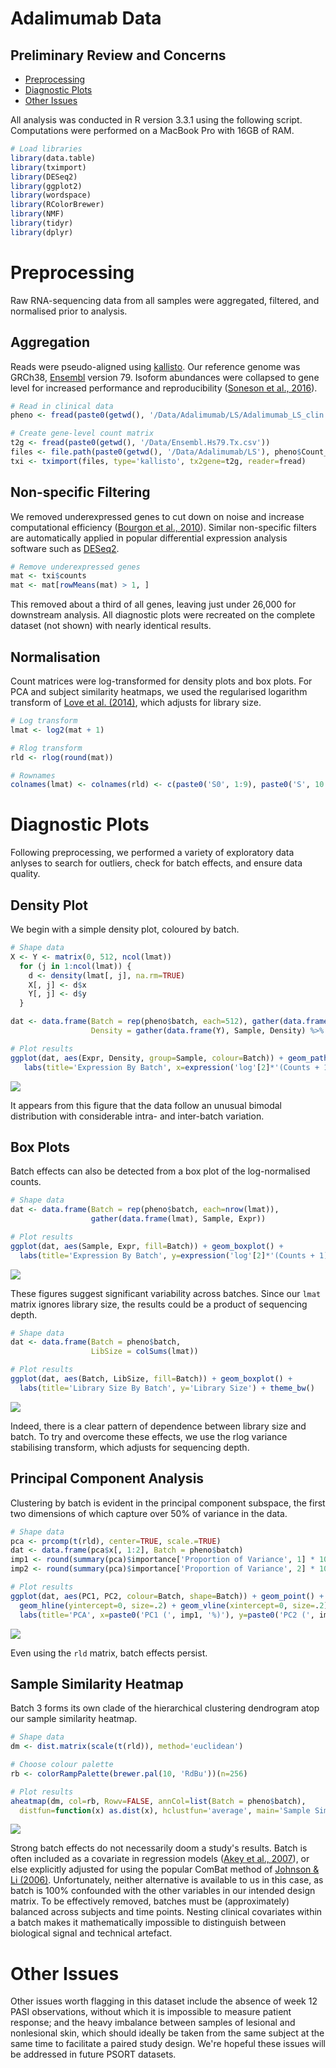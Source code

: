 Adalimumab Data 
===============
Preliminary Review and Concerns
-------------------------------

-   [Preprocessing](#preprocessing)
-   [Diagnostic Plots](#diagnostic-plots)
-   [Other Issues](#other-issues)

All analysis was conducted in R version 3.3.1 using the following script. Computations were performed on a MacBook Pro with 16GB of RAM.

``` r
# Load libraries
library(data.table)
library(tximport)
library(DESeq2)
library(ggplot2)
library(wordspace)
library(RColorBrewer)
library(NMF)
library(tidyr)
library(dplyr)
```

Preprocessing
=============

Raw RNA-sequencing data from all samples were aggregated, filtered, and normalised prior to analysis.

Aggregation
-----------

Reads were pseudo-aligned using [kallisto](http://www.nature.com/nbt/journal/v34/n5/full/nbt.3519.html). Our reference genome was GRCh38, [Ensembl](http://www.ensembl.org/index.html) version 79. Isoform abundances were collapsed to gene level for increased performance and reproducibility ([Soneson et al., 2016](http://f1000research.com/articles/4-1521/v2)).

``` r
# Read in clinical data
pheno <- fread(paste0(getwd(), '/Data/Adalimumab/LS/Adalimumab_LS_clin.csv'))

# Create gene-level count matrix
t2g <- fread(paste0(getwd(), '/Data/Ensembl.Hs79.Tx.csv'))
files <- file.path(paste0(getwd(), '/Data/Adalimumab/LS'), pheno$Count_file, 'MB.abundance.tsv')
txi <- tximport(files, type='kallisto', tx2gene=t2g, reader=fread)
```

Non-specific Filtering
----------------------

We removed underexpressed genes to cut down on noise and increase computational efficiency ([Bourgon et al., 2010](http://www.pnas.org/content/107/21/9546.long)). Similar non-specific filters are automatically applied in popular differential expression analysis software such as [DESeq2](https://www.bioconductor.org/packages/devel/bioc/vignettes/DESeq2/inst/doc/DESeq2.pdf).

``` r
# Remove underexpressed genes
mat <- txi$counts
mat <- mat[rowMeans(mat) > 1, ]
```

This removed about a third of all genes, leaving just under 26,000 for downstream analysis. All diagnostic plots were recreated on the complete dataset (not shown) with nearly identical results.

Normalisation
-------------

Count matrices were log-transformed for density plots and box plots. For PCA and subject similarity heatmaps, we used the regularised logarithm transform of [Love et al. (2014)](http://www.ncbi.nlm.nih.gov/pubmed/25516281), which adjusts for library size.

``` r
# Log transform
lmat <- log2(mat + 1)

# Rlog transform
rld <- rlog(round(mat))

# Rownames
colnames(lmat) <- colnames(rld) <- c(paste0('S0', 1:9), paste0('S', 10:24))
```

Diagnostic Plots
================

Following preprocessing, we performed a variety of exploratory data anlyses to search for outliers, check for batch effects, and ensure data quality.

Density Plot
------------

We begin with a simple density plot, coloured by batch.

``` r
# Shape data
X <- Y <- matrix(0, 512, ncol(lmat))
  for (j in 1:ncol(lmat)) {
    d <- density(lmat[, j], na.rm=TRUE)
    X[, j] <- d$x
    Y[, j] <- d$y
  }

dat <- data.frame(Batch = rep(pheno$batch, each=512), gather(data.frame(X), Sample, Expr),
                  Density = gather(data.frame(Y), Sample, Density) %>% select(Density))

# Plot results
ggplot(dat, aes(Expr, Density, group=Sample, colour=Batch)) + geom_path() + 
   labs(title='Expression By Batch', x=expression('log'[2]*'(Counts + 1)')) + theme_bw()
```

<img src="Adalimumab_EDA_files/figure-markdown_github/dens, fig.-1.png" style="display: block; margin: auto;" />

It appears from this figure that the data follow an unusual bimodal distribution with considerable intra- and inter-batch variation.

Box Plots
---------

Batch effects can also be detected from a box plot of the log-normalised counts.

``` r
# Shape data
dat <- data.frame(Batch = rep(pheno$batch, each=nrow(lmat)),
                  gather(data.frame(lmat), Sample, Expr))

# Plot results
ggplot(dat, aes(Sample, Expr, fill=Batch)) + geom_boxplot() + 
  labs(title='Expression By Batch', y=expression('log'[2]*'(Counts + 1)')) + theme_bw()
```

<img src="Adalimumab_EDA_files/figure-markdown_github/box-1.png" style="display: block; margin: auto;" />

These figures suggest significant variability across batches. Since our `lmat` matrix ignores library size, the results could be a product of sequencing depth.

``` r
# Shape data
dat <- data.frame(Batch = pheno$batch,
                  LibSize = colSums(lmat))

# Plot results
ggplot(dat, aes(Batch, LibSize, fill=Batch)) + geom_boxplot() + 
  labs(title='Library Size By Batch', y='Library Size') + theme_bw()
```

<img src="Adalimumab_EDA_files/figure-markdown_github/box2-1.png" style="display: block; margin: auto;" />

Indeed, there is a clear pattern of dependence between library size and batch. To try and overcome these effects, we use the rlog variance stabilising transform, which adjusts for sequencing depth.

Principal Component Analysis
----------------------------

Clustering by batch is evident in the principal component subspace, the first two dimensions of which capture over 50% of variance in the data.

``` r
# Shape data
pca <- prcomp(t(rld), center=TRUE, scale.=TRUE)
dat <- data.frame(pca$x[, 1:2], Batch = pheno$batch)
imp1 <- round(summary(pca)$importance['Proportion of Variance', 1] * 100, 2)
imp2 <- round(summary(pca)$importance['Proportion of Variance', 2] * 100, 2)

# Plot results
ggplot(dat, aes(PC1, PC2, colour=Batch, shape=Batch)) + geom_point() + 
  geom_hline(yintercept=0, size=.2) + geom_vline(xintercept=0, size=.2) + 
  labs(title='PCA', x=paste0('PC1 (', imp1, '%)'), y=paste0('PC2 (', imp2, '%)')) + theme_bw()
```

<img src="Adalimumab_EDA_files/figure-markdown_github/pca-1.png" style="display: block; margin: auto;" />

Even using the `rld` matrix, batch effects persist.

Sample Similarity Heatmap
-------------------------

Batch 3 forms its own clade of the hierarchical clustering dendrogram atop our sample similarity heatmap.

``` r
# Shape data
dm <- dist.matrix(scale(t(rld)), method='euclidean')

# Choose colour palette
rb <- colorRampPalette(brewer.pal(10, 'RdBu'))(n=256)

# Plot results
aheatmap(dm, col=rb, Rowv=FALSE, annCol=list(Batch = pheno$batch), 
  distfun=function(x) as.dist(x), hclustfun='average', main='Sample Similarity Heatmap')
```

<img src="Adalimumab_EDA_files/figure-markdown_github/samplesim-1.png" style="display: block; margin: auto;" />

Strong batch effects do not necessarily doom a study's results. Batch is often included as a covariate in regression models ([Akey et al., 2007](http://www.nature.com/ng/journal/v39/n7/full/ng0707-807.html)), or else explicitly adjusted for using the popular ComBat method of [Johnson & Li (2006)](http://biostatistics.oxfordjournals.org/content/8/1/118.abstract). Unfortunately, neither alternative is available to us in this case, as batch is 100% confounded with the other variables in our intended design matrix. To be effectively removed, batches must be (approximately) balanced across subjects and time points. Nesting clinical covariates within a batch makes it mathematically impossible to distinguish between biological signal and technical artefact.

Other Issues
============

Other issues worth flagging in this dataset include the absence of week 12 PASI observations, without which it is impossible to measure patient response; and the heavy imbalance between samples of lesional and nonlesional skin, which should ideally be taken from the same subject at the same time to facilitate a paired study design. We're hopeful these issues will be addressed in future PSORT datasets.
